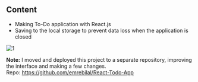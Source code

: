 ## Content
- Making To-Do application with React.js
- Saving to the local storage to prevent data loss when the application is closed

![1](https://user-images.githubusercontent.com/46905124/111844090-606be600-8913-11eb-8ef5-72e7bae9fb97.png)

**Note:** I moved and deployed this project to a separate repository, improving the interface and making a few changes.  
Repo: https://github.com/emrebilal/React-Todo-App
